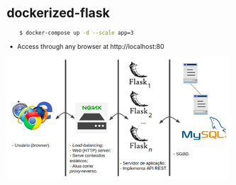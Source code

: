 # dockerized-flask

```bash
	$ docker-compose up -d --scale app=3
```

+ Access through any browser at http://localhost:80

<img src="arq.png" align="center"/>
